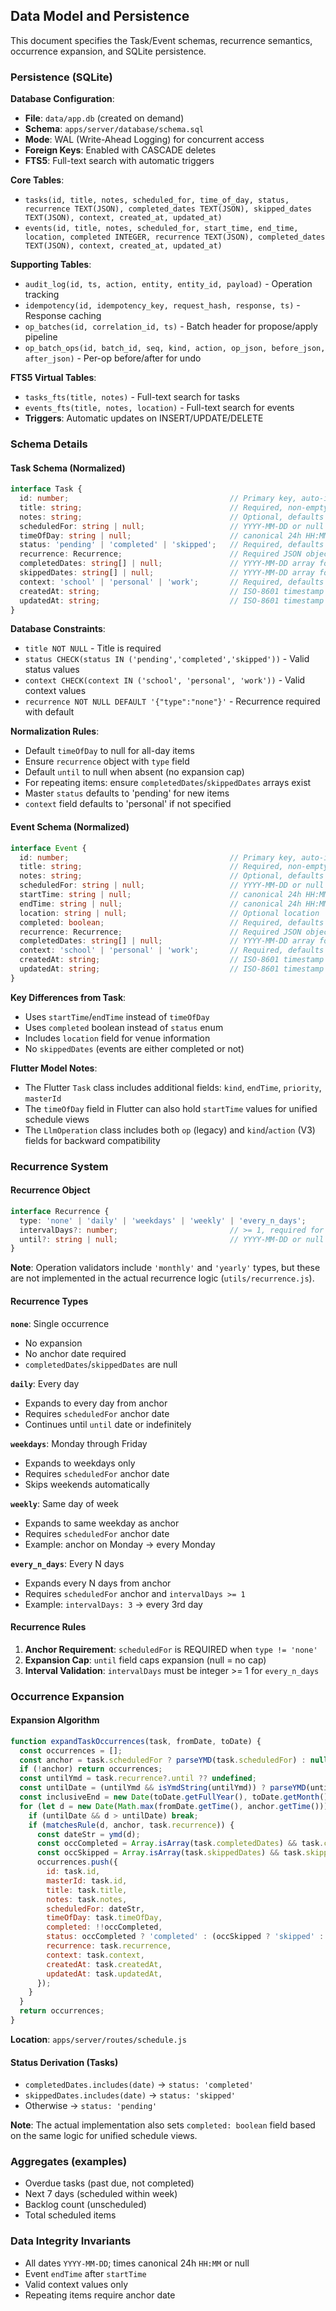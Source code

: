 ## Data Model and Persistence

This document specifies the Task/Event schemas, recurrence semantics, occurrence expansion, and SQLite persistence.

### Persistence (SQLite)

**Database Configuration**:
- **File**: `data/app.db` (created on demand)
- **Schema**: `apps/server/database/schema.sql`
- **Mode**: WAL (Write-Ahead Logging) for concurrent access
- **Foreign Keys**: Enabled with CASCADE deletes
- **FTS5**: Full-text search with automatic triggers

**Core Tables**:
- `tasks(id, title, notes, scheduled_for, time_of_day, status, recurrence TEXT(JSON), completed_dates TEXT(JSON), skipped_dates TEXT(JSON), context, created_at, updated_at)`
- `events(id, title, notes, scheduled_for, start_time, end_time, location, completed INTEGER, recurrence TEXT(JSON), completed_dates TEXT(JSON), context, created_at, updated_at)`

**Supporting Tables**:
- `audit_log(id, ts, action, entity, entity_id, payload)` - Operation tracking
- `idempotency(id, idempotency_key, request_hash, response, ts)` - Response caching
- `op_batches(id, correlation_id, ts)` - Batch header for propose/apply pipeline
- `op_batch_ops(id, batch_id, seq, kind, action, op_json, before_json, after_json)` - Per-op before/after for undo

**FTS5 Virtual Tables**:
- `tasks_fts(title, notes)` - Full-text search for tasks
- `events_fts(title, notes, location)` - Full-text search for events
- **Triggers**: Automatic updates on INSERT/UPDATE/DELETE

### Schema Details

#### Task Schema (Normalized)

```typescript
interface Task {
  id: number;                                    // Primary key, auto-increment
  title: string;                                 // Required, non-empty
  notes: string;                                 // Optional, defaults to ''
  scheduledFor: string | null;                   // YYYY-MM-DD or null for backlog
  timeOfDay: string | null;                      // canonical 24h HH:MM or null (all-day)
  status: 'pending' | 'completed' | 'skipped';   // Required, defaults to 'pending'
  recurrence: Recurrence;                        // Required JSON object
  completedDates: string[] | null;               // YYYY-MM-DD array for repeating
  skippedDates: string[] | null;                 // YYYY-MM-DD array for repeating
  context: 'school' | 'personal' | 'work';       // Required, defaults to 'personal'
  createdAt: string;                             // ISO-8601 timestamp
  updatedAt: string;                             // ISO-8601 timestamp
}
```

**Database Constraints**:
- `title NOT NULL` - Title is required
- `status CHECK(status IN ('pending','completed','skipped'))` - Valid status values
- `context CHECK(context IN ('school', 'personal', 'work'))` - Valid context values
- `recurrence NOT NULL DEFAULT '{"type":"none"}'` - Recurrence required with default

**Normalization Rules**:
- Default `timeOfDay` to null for all-day items
- Ensure `recurrence` object with `type` field
- Default `until` to null when absent (no expansion cap)
- For repeating items: ensure `completedDates`/`skippedDates` arrays exist
- Master `status` defaults to 'pending' for new items
- `context` field defaults to 'personal' if not specified

#### Event Schema (Normalized)

```typescript
interface Event {
  id: number;                                    // Primary key, auto-increment
  title: string;                                 // Required, non-empty
  notes: string;                                 // Optional, defaults to ''
  scheduledFor: string | null;                   // YYYY-MM-DD or null
  startTime: string | null;                      // canonical 24h HH:MM or null
  endTime: string | null;                        // canonical 24h HH:MM or null (may wrap)
  location: string | null;                       // Optional location
  completed: boolean;                            // Required, defaults to false
  recurrence: Recurrence;                        // Required JSON object
  completedDates: string[] | null;               // YYYY-MM-DD array for repeating
  context: 'school' | 'personal' | 'work';       // Required, defaults to 'personal'
  createdAt: string;                             // ISO-8601 timestamp
  updatedAt: string;                             // ISO-8601 timestamp
}
```

**Key Differences from Task**:
- Uses `startTime`/`endTime` instead of `timeOfDay`
- Uses `completed` boolean instead of `status` enum
- Includes `location` field for venue information
- No `skippedDates` (events are either completed or not)

**Flutter Model Notes**:
- The Flutter `Task` class includes additional fields: `kind`, `endTime`, `priority`, `masterId`
- The `timeOfDay` field in Flutter can also hold `startTime` values for unified schedule views
- The `LlmOperation` class includes both `op` (legacy) and `kind`/`action` (V3) fields for backward compatibility

### Recurrence System

#### Recurrence Object

```typescript
interface Recurrence {
  type: 'none' | 'daily' | 'weekdays' | 'weekly' | 'every_n_days';
  intervalDays?: number;                         // >= 1, required for 'every_n_days'
  until?: string | null;                         // YYYY-MM-DD or null (no cap)
}
```

**Note**: Operation validators include `'monthly'` and `'yearly'` types, but these are not implemented in the actual recurrence logic (`utils/recurrence.js`).

#### Recurrence Types

**`none`**: Single occurrence
- No expansion
- No anchor date required
- `completedDates`/`skippedDates` are null

**`daily`**: Every day
- Expands to every day from anchor
- Requires `scheduledFor` anchor date
- Continues until `until` date or indefinitely

**`weekdays`**: Monday through Friday
- Expands to weekdays only
- Requires `scheduledFor` anchor date
- Skips weekends automatically

**`weekly`**: Same day of week
- Expands to same weekday as anchor
- Requires `scheduledFor` anchor date
- Example: anchor on Monday → every Monday

**`every_n_days`**: Every N days
- Expands every N days from anchor
- Requires `scheduledFor` anchor and `intervalDays >= 1`
- Example: `intervalDays: 3` → every 3rd day

#### Recurrence Rules

1. **Anchor Requirement**: `scheduledFor` is REQUIRED when `type != 'none'`
2. **Expansion Cap**: `until` field caps expansion (null = no cap)
3. **Interval Validation**: `intervalDays` must be integer >= 1 for `every_n_days`

### Occurrence Expansion

#### Expansion Algorithm

```javascript
function expandTaskOccurrences(task, fromDate, toDate) {
  const occurrences = [];
  const anchor = task.scheduledFor ? parseYMD(task.scheduledFor) : null;
  if (!anchor) return occurrences;
  const untilYmd = task.recurrence?.until ?? undefined;
  const untilDate = (untilYmd && isYmdString(untilYmd)) ? parseYMD(untilYmd) : null;
  const inclusiveEnd = new Date(toDate.getFullYear(), toDate.getMonth(), toDate.getDate() + 1);
  for (let d = new Date(Math.max(fromDate.getTime(), anchor.getTime())); d < inclusiveEnd; d = new Date(d.getFullYear(), d.getMonth(), d.getDate() + 1)) {
    if (untilDate && d > untilDate) break;
    if (matchesRule(d, anchor, task.recurrence)) {
      const dateStr = ymd(d);
      const occCompleted = Array.isArray(task.completedDates) && task.completedDates.includes(dateStr);
      const occSkipped = Array.isArray(task.skippedDates) && task.skippedDates.includes(dateStr);
      occurrences.push({
        id: task.id,
        masterId: task.id,
        title: task.title,
        notes: task.notes,
        scheduledFor: dateStr,
        timeOfDay: task.timeOfDay,
        completed: !!occCompleted,
        status: occCompleted ? 'completed' : (occSkipped ? 'skipped' : 'pending'),
        recurrence: task.recurrence,
        context: task.context,
        createdAt: task.createdAt,
        updatedAt: task.updatedAt,
      });
    }
  }
  return occurrences;
}
```

**Location**: `apps/server/routes/schedule.js`

#### Status Derivation (Tasks)
- `completedDates.includes(date)` → `status: 'completed'`
- `skippedDates.includes(date)` → `status: 'skipped'`
- Otherwise → `status: 'pending'`

**Note**: The actual implementation also sets `completed: boolean` field based on the same logic for unified schedule views.

### Aggregates (examples)
- Overdue tasks (past due, not completed)
- Next 7 days (scheduled within week)
- Backlog count (unscheduled)
- Total scheduled items

### Data Integrity Invariants
- All dates `YYYY-MM-DD`; times canonical 24h `HH:MM` or null
- Event `endTime` after `startTime`
- Valid context values only
- Repeating items require anchor date



